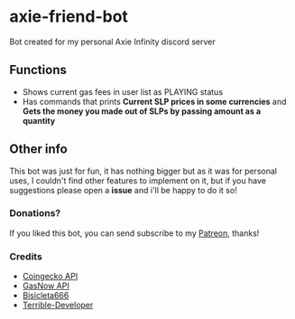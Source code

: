 # axie-friend-bot
Bot created for my personal Axie Infinity discord server

## Functions
* Shows current gas fees in user list as PLAYING status
* Has commands that prints **Current SLP prices in some currencies** and **Gets the money you made out of SLPs by passing amount as a quantity**  

## Other info
This bot was just for fun, it has nothing bigger but as it was for personal uses, I couldn't find other features to implement on it, but if you have suggestions
please open a **issue** and i'll be happy to do it so!

### Donations?
If you liked this bot, you can send subscribe to my [Patreon]('https://www.patreon.com/wyvern800'), thanks!

### Credits
* [Coingecko API](https://coingecko.com)
* [GasNow API](https://www.gasnow.org)
* [Bisicleta666](https://github.com/bisicleta666)
* [Terrible-Developer](https://github.com/Terrible-Developer)
